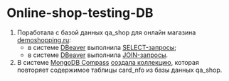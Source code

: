 # Online-shop-testing-DB

1. Поработала с базой данных qa_shop для онлайн магазина [demoshopping.ru](https://qa.demoshopping.ru/):
   + в системе [DBeaver](https://dbeaver.io/) выполнила [SELECT-запросы](https://docs.google.com/spreadsheets/d/15beEU2U7gK2Y8khid-QlUNAi63gjvtBRfUM8mbzUuHI/edit?usp=sharing);
   + в системе [DBeaver](https://dbeaver.io/) выполнила [JOIN-запросы](https://docs.google.com/spreadsheets/d/1AAt7IDdNXAoAddsKEYs_WiDGHo_1VfufjMgZIjxmErU/edit?usp=sharing).
3. В системе [MongoDB Compass](https://www.mongodb.com/products/compass) [создала коллекцию](https://docs.google.com/spreadsheets/d/1lrPzBvghbzrwvmSa5ytsReZlckPO5_OUHveVoPy-19c/edit?usp=sharing), которая повторяет содержимое таблицы card_nfo из базы данных qa_shop.
